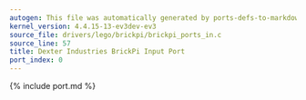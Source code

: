 ```yaml
---
autogen: This file was automatically generated by ports-defs-to-markdown.py
kernel_version: 4.4.15-13-ev3dev-ev3
source_file: drivers/lego/brickpi/brickpi_ports_in.c
source_line: 57
title: Dexter Industries BrickPi Input Port
port_index: 0
---
```


{% include port.md %}
